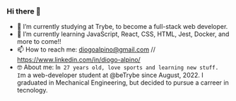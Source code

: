 ### Hi there 👋

- 🔭 I’m currently studying at Trybe, to become a full-stack web developer.
- 🌱 I’m currently learning JavaScript, React, CSS, HTML, Jest, Docker, and more to come!! 
- 📫 How to reach me: diogoalpino@gmail.com // https://www.linkedin.com/in/diogo-alpino/
- 🤓 About me: I`m 27 years old, love sports and learning new stuff. I`m a web-developer student at @beTrybe since August, 2022. I graduated in Mechanical Engineering, but decided to pursue a carreer in tecnology. 
